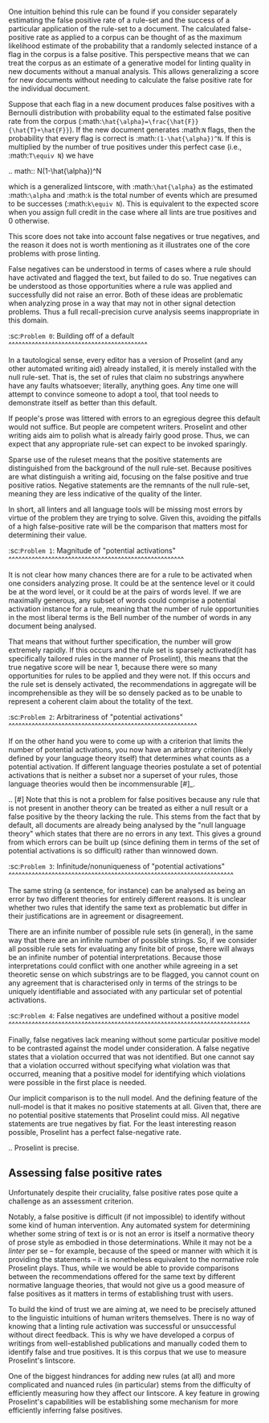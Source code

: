 One intuition behind this rule can be found if you consider separately estimating the false positive rate of a rule-set and the success of a particular application of the rule-set to a document. The calculated false-positive rate as applied to a corpus can be thought of as the maximum likelihood estimate of the probability that a randomly selected instance of a flag in the corpus is a false positive. This perspective means that we can treat the corpus as an estimate of a generative model for linting quality in new documents without a manual analysis. This allows generalizing a score for new documents without needing to calculate the false positive rate for the individual document.

Suppose that each flag in a new document produces false positives with a Bernoulli distribution with probability equal to the estimated false positive rate from the corpus (:math:`\hat{\alpha}=\frac{\hat{F}}{\hat{T}+\hat{F}}`). If the new document generates :math:`N` flags, then the probability that every flag is correct is :math:`(1-\hat{\alpha})^N`. If this is multiplied by the number of true positives under this perfect case (i.e., :math:`T\equiv N`) we have

.. math::
    N(1-\hat{\alpha})^N

which is a generalized lintscore, with :math:`\hat{\alpha}` as the estimated :math:`\alpha` and :math:`k` is the total number of events which are presumed to be successes (:math:`k\equiv N`). This is equivalent to the expected score when you assign full credit in the case where all lints are true positives and 0 otherwise.

This score does not take into account false negatives or true negatives, and the reason it does not is worth mentioning as it illustrates one of the core problems with prose linting.

False negatives can be understood in terms of cases where a rule should have activated and flagged the text, but failed to do so. True negatives can be understood as those opportunities where a rule was applied and successfully did not raise an error. Both of these ideas are problematic when analyzing prose in a way that may not in other signal detection problems. Thus a full recall-precision curve analysis seems inappropriate in this domain.


:sc:`Problem 0`: Building off of a default
^^^^^^^^^^^^^^^^^^^^^^^^^^^^^^^^^^^^^^^^^^

In a tautological sense, every editor has a version of Proselint (and any other automated writing aid) already installed, it is merely installed with the null rule-set. That is, the set of rules that claim no substrings anywhere have any faults whatsoever; literally, anything goes. Any time one will attempt to convince someone to adopt a tool, that tool needs to demonstrate itself as better than this default.

If people's prose was littered with errors to an egregious degree this default would not suffice. But people are competent writers. Proselint and other writing aids aim to polish what is already fairly good prose. Thus, we can expect that any appropriate rule-set can expect to be invoked sparingly. 

Sparse use of the ruleset means that the positive statements are distinguished from the background of the null rule-set. Because positives are what distinguish a writing aid, focusing on the false positive and true positive ratios. Negative statements are the remnants of the null rule-set, meaning they are less indicative of the quality of the linter.

In short, all linters and all language tools will be missing most errors by virtue of the problem they are trying to solve. Given this, avoiding the pitfalls of a high false-positive rate will be the comparison that matters most for determining their value.

:sc:`Problem 1`: Magnitude of "potential activations"
^^^^^^^^^^^^^^^^^^^^^^^^^^^^^^^^^^^^^^^^^^^^^^^^^^^^^

It is not clear how many chances there are for a rule to be activated when one considers analyzing prose. It could be at the sentence level or it could be at the word level, or it could be at the pairs of words level. If we are maximally generous, any subset of words could comprise a potential activation instance for a rule, meaning that the number of rule opportunities in the most liberal terms is the Bell number of the number of words in any document being analysed.

That means that without further specification, the number will grow extremely rapidly. If this occurs and the rule set is sparsely activated(it has specifically tailored rules in the manner of Proselint), this means that the true negative score will be near 1, because there were so many opportunities for rules to be applied and they were not. If this occurs and the rule set is densely activated, the recommendations in aggregate will be incomprehensible as they will be so densely packed as to be unable to represent a coherent claim about the totality of the text.


:sc:`Problem 2`: Arbitrariness of "potential activations"
^^^^^^^^^^^^^^^^^^^^^^^^^^^^^^^^^^^^^^^^^^^^^^^^^^^^^^^^^

If on the other hand you were to come up with a criterion that limits the number of potential activations, you now have an arbitrary criterion (likely defined by your language theory itself) that determines what counts as a potential activation. If different language theories postulate a set of potential activations that is neither a subset nor a superset of your rules, those language theories would then be incommensurable [#]_.


.. [#] Note that this is not a problem for false positives because any rule that is not present in another theory can be treated as either a null result or a false positive by the theory lacking the rule. This stems from the fact that by default, all documents are already being analysed by the "null language theory" which states that there are no errors in any text. This gives a ground from which errors can be built up (since defining them in terms of the set of potential activations is so difficult) rather than winnowed down.

:sc:`Problem 3`: Infinitude/nonuniqueness of "potential activations"
^^^^^^^^^^^^^^^^^^^^^^^^^^^^^^^^^^^^^^^^^^^^^^^^^^^^^^^^^^^^^^^^^^^^

The same string (a sentence, for instance) can be analysed as being an error by two different theories for entirely different reasons. It is unclear whether two rules that identify the same text as problematic but differ in their justifications are in agreement or disagreement.

There are an infinite number of possible rule sets (in general), in the same way that there are an infinite number of possible strings. So, if we consider all possible rule sets for evaluating any finite bit of prose, there will always be an infinite number of potential interpretations. Because those interpretations could conflict with one another while agreeing in a set theoretic sense on which substrings are to be flagged, you cannot count on any agreement that is characterised only in terms of the strings to be uniquely identifiable and associated with any particular set of potential activations.

:sc:`Problem 4`: False negatives are undefined without a positive model
^^^^^^^^^^^^^^^^^^^^^^^^^^^^^^^^^^^^^^^^^^^^^^^^^^^^^^^^^^^^^^^^^^^^^^^^^

Finally, false negatives lack meaning without some particular positive model to be contrasted against the model under consideration. A false negative states that a violation occurred that was not identified. But one cannot say that a violation occurred without specifying what violation was that occurred, meaning that a positive model for identifying which violations were possible in the first place is needed.

Our implicit comparison is to the null model. And the defining feature of the null-model is that it makes no positive statements at all. Given that, there are no potential positive statements that Proselint could miss. All negative statements are true negatives by fiat. For the least interesting reason possible, Proselint has a perfect false-negative rate. 


.. Proselint is precise. 

Assessing false positive rates
------------------------------

Unfortunately despite their cruciality, false positive rates pose quite a challenge as an assessment criterion.

Notably, a false positive is difficult (if not impossible) to identify without some kind of human intervention. 
Any automated system for determining whether some string of text is or is not an error is itself a normative theory of prose style as embodied in those determinations.
While it may not be a *linter* per se – for example, because of the speed or manner with which it is providing the statements – it is nonetheless equivalent to the normative role Proselint plays.
Thus, while we would be able to provide comparisons between the recommendations offered for the same text by different normative language theories, that would not give us a good measure of false positives as it matters in terms of establishing trust with users.

To build the kind of trust we are aiming at, we need to be precisely attuned to the linguistic intuitions of human writers themselves. 
There is no way of knowing that a linting rule activation was successful or unsuccessful without direct feedback.
This is why we have developed a corpus of writings from well-established publications and manually coded them to identify false and true positives. 
It is this corpus that we use to measure Proselint's lintscore. 

One of the biggest hindrances for adding new rules (at all) and more complicated and nuanced rules (in particular) stems from the difficulty of efficiently measuring how they affect our lintscore.
A key feature in growing Proselint's capabilities will be establishing some mechanism for more efficiently inferring false positives.